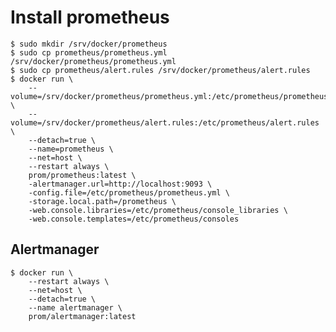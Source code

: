 # Install prometheus

    $ sudo mkdir /srv/docker/prometheus
    $ sudo cp prometheus/prometheus.yml /srv/docker/prometheus/prometheus.yml
    $ sudo cp prometheus/alert.rules /srv/docker/prometheus/alert.rules
    $ docker run \
        --volume=/srv/docker/prometheus/prometheus.yml:/etc/prometheus/prometheus.yml \
        --volume=/srv/docker/prometheus/alert.rules:/etc/prometheus/alert.rules \
        --detach=true \
        --name=prometheus \
        --net=host \
        --restart always \
        prom/prometheus:latest \
        -alertmanager.url=http://localhost:9093 \
        -config.file=/etc/prometheus/prometheus.yml \
        -storage.local.path=/prometheus \
        -web.console.libraries=/etc/prometheus/console_libraries \
        -web.console.templates=/etc/prometheus/consoles

## Alertmanager

    $ docker run \
        --restart always \
        --net=host \
        --detach=true \
        --name alertmanager \
        prom/alertmanager:latest
